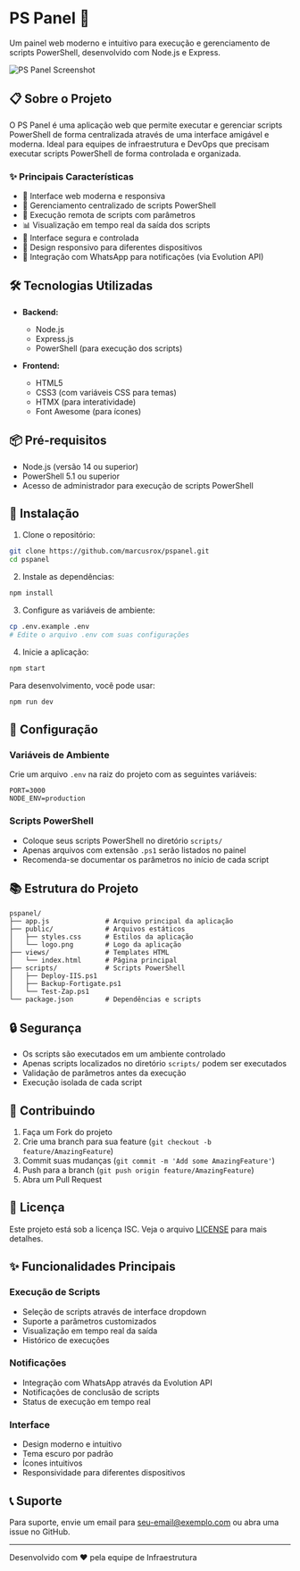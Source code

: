 # PS Panel 🚀

Um painel web moderno e intuitivo para execução e gerenciamento de scripts PowerShell, desenvolvido com Node.js e Express.

![PS Panel Screenshot](screenshot.png)

## 📋 Sobre o Projeto

O PS Panel é uma aplicação web que permite executar e gerenciar scripts PowerShell de forma centralizada através de uma interface amigável e moderna. Ideal para equipes de infraestrutura e DevOps que precisam executar scripts PowerShell de forma controlada e organizada.

### ✨ Principais Características

- 🎯 Interface web moderna e responsiva
- 📁 Gerenciamento centralizado de scripts PowerShell
- 🔄 Execução remota de scripts com parâmetros
- 📊 Visualização em tempo real da saída dos scripts
- 🔐 Interface segura e controlada
- 📱 Design responsivo para diferentes dispositivos
- 💬 Integração com WhatsApp para notificações (via Evolution API)

## 🛠️ Tecnologias Utilizadas

- **Backend:**
  - Node.js
  - Express.js
  - PowerShell (para execução dos scripts)

- **Frontend:**
  - HTML5
  - CSS3 (com variáveis CSS para temas)
  - HTMX (para interatividade)
  - Font Awesome (para ícones)

## 📦 Pré-requisitos

- Node.js (versão 14 ou superior)
- PowerShell 5.1 ou superior
- Acesso de administrador para execução de scripts PowerShell

## 🚀 Instalação

1. Clone o repositório:
```bash
git clone https://github.com/marcusrox/pspanel.git
cd pspanel
```

2. Instale as dependências:
```bash
npm install
```

3. Configure as variáveis de ambiente:
```bash
cp .env.example .env
# Edite o arquivo .env com suas configurações
```

4. Inicie a aplicação:
```bash
npm start
```

Para desenvolvimento, você pode usar:
```bash
npm run dev
```

## 🔧 Configuração

### Variáveis de Ambiente

Crie um arquivo `.env` na raiz do projeto com as seguintes variáveis:

```env
PORT=3000
NODE_ENV=production
```

### Scripts PowerShell

- Coloque seus scripts PowerShell no diretório `scripts/`
- Apenas arquivos com extensão `.ps1` serão listados no painel
- Recomenda-se documentar os parâmetros no início de cada script

## 📚 Estrutura do Projeto

```
pspanel/
├── app.js              # Arquivo principal da aplicação
├── public/             # Arquivos estáticos
│   ├── styles.css      # Estilos da aplicação
│   └── logo.png        # Logo da aplicação
├── views/              # Templates HTML
│   └── index.html      # Página principal
├── scripts/            # Scripts PowerShell
│   ├── Deploy-IIS.ps1
│   ├── Backup-Fortigate.ps1
│   └── Test-Zap.ps1
└── package.json        # Dependências e scripts
```

## 🔒 Segurança

- Os scripts são executados em um ambiente controlado
- Apenas scripts localizados no diretório `scripts/` podem ser executados
- Validação de parâmetros antes da execução
- Execução isolada de cada script

## 🤝 Contribuindo

1. Faça um Fork do projeto
2. Crie uma branch para sua feature (`git checkout -b feature/AmazingFeature`)
3. Commit suas mudanças (`git commit -m 'Add some AmazingFeature'`)
4. Push para a branch (`git push origin feature/AmazingFeature`)
5. Abra um Pull Request

## 📝 Licença

Este projeto está sob a licença ISC. Veja o arquivo [LICENSE](LICENSE) para mais detalhes.

## ✨ Funcionalidades Principais

### Execução de Scripts
- Seleção de scripts através de interface dropdown
- Suporte a parâmetros customizados
- Visualização em tempo real da saída
- Histórico de execuções

### Notificações
- Integração com WhatsApp através da Evolution API
- Notificações de conclusão de scripts
- Status de execução em tempo real

### Interface
- Design moderno e intuitivo
- Tema escuro por padrão
- Ícones intuitivos
- Responsividade para diferentes dispositivos

## 📞 Suporte

Para suporte, envie um email para [seu-email@exemplo.com](mailto:marcus.moreira@gmail.com) ou abra uma issue no GitHub.

---

Desenvolvido com ❤️ pela equipe de Infraestrutura
